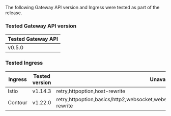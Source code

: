 <!--
  This documentation is inserted in release note for each release.
  All variables are defined in .
-->

The following Gateway API version and Ingress were tested as part of the release.

### Tested Gateway API version

| Tested Gateway API       |
| ------------------------ |
| v0.5.0 |

### Tested Ingress

| Ingress | Tested version          | Unavailable features           |
| ------- | ----------------------- | ------------------------------ |
| Istio   | v1.14.3     | retry,httpoption,host-rewrite   |
| Contour | v1.22.0    | retry,httpoption,basics/http2,websocket,websocket/split,grpc,grpc/split,visibility/path,update,host-rewrite |

